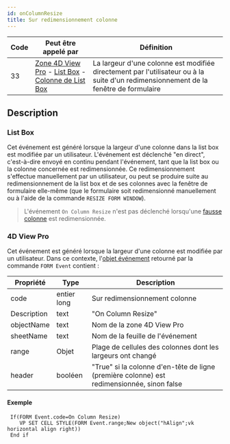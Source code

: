 ```yaml
---
id: onColumnResize
title: Sur redimensionnement colonne
---
```


| Code | Peut être appelé par                                                                                                                                                            | Définition                                                                                                                           |
| ---- | ------------------------------------------------------------------------------------------------------------------------------------------------------------------------------- | ------------------------------------------------------------------------------------------------------------------------------------ |
| 33   | [Zone 4D View Pro](FormObjects/viewProArea_overview.md) - [List Box](FormObjects/listbox_overview.md) - [Colonne de List Box](FormObjects/listbox_overview.md#list-box-columns) | La largeur d'une colonne est modifiée directement par l'utilisateur ou à la suite d'un redimensionnement de la fenêtre de formulaire |


## Description

### List Box

Cet événement est généré lorsque la largeur d'une colonne dans la list box est modifiée par un utilisateur. L'événement est déclenché "en direct", c'est-à-dire envoyé en continu pendant l'événement, tant que la list box ou la colonne concernée est redimensionnée. Ce redimensionnement s'effectue manuellement par un utilisateur, ou peut se produire suite au redimensionnement de la list box et de ses colonnes avec la fenêtre de formulaire elle-même (que le formulaire soit redimensionné manuellement ou à l'aide de la commande `RESIZE FORM WINDOW`).

> L'événement `On Column Resize` n'est pas déclenché lorsqu'une [fausse colonne](FormObjects/propertiesResizingOptions.html#about-the-fake-blank-column) est redimensionnée.

### 4D View Pro

Cet événement est généré lorsque la largeur d'une colonne est modifiée par un utilisateur. Dans ce contexte, l'[objet événement](overview.md#event-object) retourné par la commande `FORM Event` contient :

| Propriété   | Type        | Description                                                                                |
| ----------- | ----------- | ------------------------------------------------------------------------------------------ |
| code        | entier long | Sur redimensionnement colonne                                                              |
| Description | text        | "On Column Resize"                                                                         |
| objectName  | text        | Nom de la zone 4D View Pro                                                                 |
| sheetName   | text        | Nom de la feuille de l'événement                                                           |
| range       | Objet       | Plage de cellules des colonnes dont les largeurs ont changé                                |
| header      | booléen     | "True" si la colonne d'en-tête de ligne (première colonne) est redimensionnée, sinon false |

#### Exemple

```4d
 If(FORM Event.code=On Column Resize)
    VP SET CELL STYLE(FORM Event.range;New object("hAlign";vk horizontal align right))
 End if
```